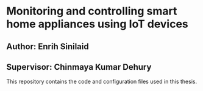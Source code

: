 # Monitoring and controlling smart home appliances using IoT devices
## Author: Enrih Sinilaid
## Supervisor: Chinmaya Kumar Dehury

This repository contains the code and configuration files used in this thesis.
